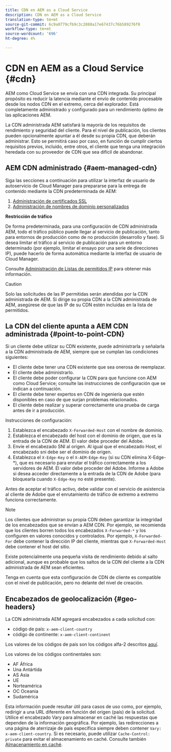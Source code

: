 ```yaml
---
title: CDN en AEM as a Cloud Service
description: CDN en AEM as a Cloud Service
translation-type: tm+mt
source-git-commit: 6c9a0779cfb9c3c2088a17e67437c76b589276f0
workflow-type: tm+mt
source-wordcount: '696'
ht-degree: 4%

---
```



# CDN en AEM as a Cloud Service {#cdn}

AEM como Cloud Service se envía con una CDN integrada. Su principal propósito es reducir la latencia mediante el envío de contenido procesable desde los nodos CDN en el extremo, cerca del explorador. Está completamente administrado y configurado para un rendimiento óptimo de las aplicaciones AEM.

La CDN administrada AEM satisfará la mayoría de los requisitos de rendimiento y seguridad del cliente. Para el nivel de publicación, los clientes pueden opcionalmente apuntar a él desde su propia CDN, que deberán administrar. Esto se permitirá caso por caso, en función de cumplir ciertos requisitos previos, incluido, entre otros, el cliente que tenga una integración heredada con su proveedor de CDN que sea difícil de abandonar.

## AEM CDN administrado {#aem-managed-cdn}

Siga las secciones a continuación para utilizar la interfaz de usuario de autoservicio de Cloud Manager para prepararse para la entrega de contenido mediante la CDN predeterminada de AEM:

1. [Administración de certificados SSL](/help/implementing/cloud-manager/managing-ssl-certifications/introduction.md)
1. [Administración de nombres de dominio personalizados](/help/implementing/cloud-manager/custom-domain-names/introduction.md)

**Restricción de tráfico**

De forma predeterminada, para una configuración de CDN administrada AEM, todo el tráfico público puede llegar al servicio de publicación, tanto para entornos de producción como de no producción (desarrollo y fase). Si desea limitar el tráfico al servicio de publicación para un entorno determinado (por ejemplo, limitar el ensayo por una serie de direcciones IP), puede hacerlo de forma automática mediante la interfaz de usuario de Cloud Manager.

Consulte [Administración de Listas de permitidos IP](/help/implementing/cloud-manager/ip-allow-lists/introduction.md) para obtener más información.

>[!CAUTION]
>
>Solo las solicitudes de las IP permitidas serán atendidas por la CDN administrada de AEM. Si dirige su propia CDN a la CDN administrada de AEM, asegúrese de que las IP de su CDN estén incluidas en la lista de permitidos.

## La CDN del cliente apunta a AEM CDN administrada {#point-to-point-CDN}

Si un cliente debe utilizar su CDN existente, puede administrarla y señalarla a la CDN administrada de AEM, siempre que se cumplan las condiciones siguientes:

* El cliente debe tener una CDN existente que sea onerosa de reemplazar.
* El cliente debe administrarlo.
* El cliente debe poder configurar la CDN para que funcione con AEM como Cloud Service; consulte las instrucciones de configuración que se indican a continuación.
* El cliente debe tener expertos en CDN de ingeniería que estén disponibles en caso de que surjan problemas relacionados.
* El cliente debe realizar y superar correctamente una prueba de carga antes de ir a producción.

Instrucciones de configuración:

1. Establezca el encabezado `X-Forwarded-Host` con el nombre de dominio.
1. Establezca el encabezado del host con el dominio de origen, que es la entrada de la CDN de AEM. El valor debe proceder del Adobe.
1. Envíe el encabezado SNI al origen. Al igual que el encabezado Host, el encabezado sni debe ser el dominio de origen.
1. Establezca el `X-Edge-Key` o el `X-AEM-Edge-Key` (si su CDN elimina X-Edge-*), que es necesario para enrutar el tráfico correctamente a los servidores de AEM. El valor debe proceder del Adobe. Informe a Adobe si desea acceder directamente a la entrada de la CDN de Adobe (para bloquearla cuando `X-Edge-Key` no esté presente).

Antes de aceptar el tráfico activo, debe validar con el servicio de asistencia al cliente de Adobe que el enrutamiento de tráfico de extremo a extremo funciona correctamente.

>[!NOTE]
>
>Los clientes que administran su propia CDN deben garantizar la integridad de los encabezados que se envían a AEM CDN. Por ejemplo, se recomienda que los clientes borren todos los encabezados `X-Forwarded-*` y los configuren en valores conocidos y controlados. Por ejemplo, `X-Forwarded-For` debe contener la dirección IP del cliente, mientras que `X-Forwarded-Host` debe contener el host del sitio.

Existe potencialmente una pequeña visita de rendimiento debido al salto adicional, aunque es probable que los saltos de la CDN del cliente a la CDN administrada de AEM sean eficientes.

Tenga en cuenta que esta configuración de CDN de cliente es compatible con el nivel de publicación, pero no delante del nivel de creación.

## Encabezados de geolocalización {#geo-headers}

La CDN administrada AEM agregará encabezados a cada solicitud con:

* código de país: `x-aem-client-country`
* código de continente: `x-aem-client-continent`

Los valores de los códigos de país son los códigos alfa-2 descritos [aquí](https://en.wikipedia.org/wiki/ISO_3166-1).

Los valores de los códigos continentales son:

* AF África
* Una Antártida
* AS Asia
* UE
* Norteamérica
* OC Oceania
* Sudamérica

Esta información puede resultar útil para casos de uso como, por ejemplo, redirigir a una URL diferente en función del origen (país) de la solicitud. Utilice el encabezado Vary para almacenar en caché las respuestas que dependen de la información geográfica. Por ejemplo, las redirecciones a una página de aterrizaje de país específica siempre deben contener `Vary: x-aem-client-country`. Si es necesario, puede utilizar `Cache-Control: private` para evitar el almacenamiento en caché. Consulte también [Almacenamiento en caché](/help/implementing/dispatcher/caching.md#html-text).
